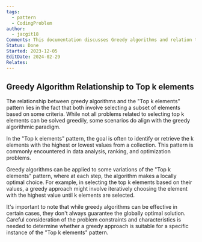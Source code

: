 ```yaml
---
tags:
  - pattern
  - CodingProblem
author:
  - jacgit18
Comments: This documentation discusses Greedy algorithms and relation to Top k element patterns.
Status: Done
Started: 2023-12-05
EditDate: 2024-02-29
Relates:
---
```

## Greedy Algorithm Relationship to Top k elements

The relationship between greedy algorithms and the "Top k elements" pattern lies in the fact that both involve selecting a subset of elements based on some criteria. While not all problems related to selecting top k elements can be solved greedily, some scenarios do align with the greedy algorithmic paradigm.  
  
In the "Top k elements" pattern, the goal is often to identify or retrieve the k elements with the highest or lowest values from a collection. This pattern is commonly encountered in data analysis, ranking, and optimization problems.  
  
Greedy algorithms can be applied to some variations of the "Top k elements" pattern, where at each step, the algorithm makes a locally optimal choice. For example, in selecting the top k elements based on their values, a greedy approach might involve iteratively choosing the element with the highest value until k elements are selected.  
  
It's important to note that while greedy algorithms can be effective in certain cases, they don't always guarantee the globally optimal solution. Careful consideration of the problem constraints and characteristics is needed to determine whether a greedy approach is suitable for a specific instance of the "Top k elements" pattern.